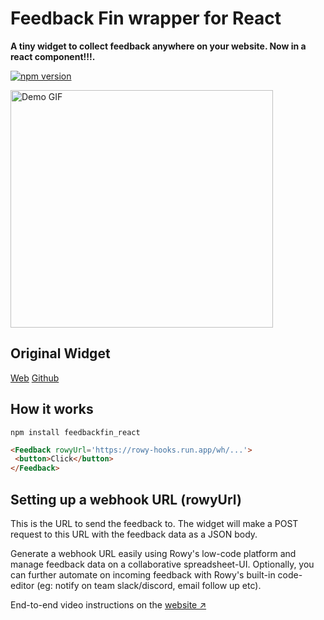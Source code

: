 # Feedback Fin wrapper for React

**A tiny widget to collect feedback anywhere on your website. Now in a react component!!!.**

[![npm version](https://badgen.net/npm/v/feedbackfin_react)](https://www.npmjs.com/package/feedbackfin_react)

<a href="https://feedbackfin.com" target="_blank" rel="noopener">
  <img src="https://user-images.githubusercontent.com/27017118/160980505-edf2c161-730d-4ba1-9ae2-2a0a01454954.gif" width="420" height="380" alt="Demo GIF" />
</a>

## Original Widget
[Web](https://feedbackfin.com)
[Github](https://github.com/rowyio/feedbackfin)

## How it works

```shell
npm install feedbackfin_react
```

```html
<Feedback rowyUrl='https://rowy-hooks.run.app/wh/...'>
 <button>Click</button>
</Feedback>
```

## Setting up a webhook URL (rowyUrl)

This is the URL to send the feedback to. The widget will make a POST request to
this URL with the feedback data as a JSON body.

Generate a webhook URL easily using Rowy's low-code platform and manage feedback data on a collaborative spreadsheet-UI. Optionally, you can further automate on incoming feedback with Rowy's built-in code-editor (eg: notify on team slack/discord, email follow up etc).

End-to-end video instructions on the [website&nbsp;&UpperRightArrow;](https://feedbackfin.com/setup)

